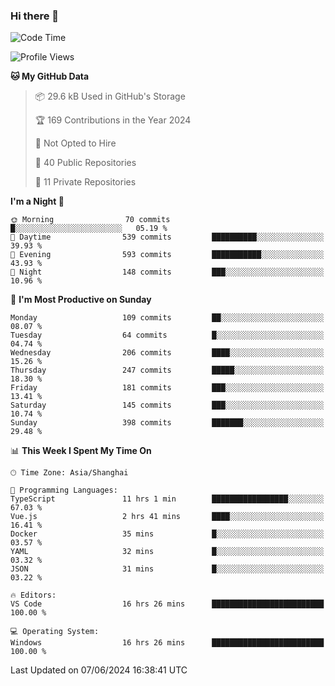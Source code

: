 ### Hi there 👋

<!--
**robinWongM/robinWongM** is a ✨ _special_ ✨ repository because its `README.md` (this file) appears on your GitHub profile.

Here are some ideas to get you started:

- 🔭 I’m currently working on ...
- 🌱 I’m currently learning ...
- 👯 I’m looking to collaborate on ...
- 🤔 I’m looking for help with ...
- 💬 Ask me about ...
- 📫 How to reach me: ...
- 😄 Pronouns: ...
- ⚡ Fun fact: ...
-->

<!--START_SECTION:waka-->
![Code Time](http://img.shields.io/badge/Code%20Time-244%20hrs%205%20mins-blue)

![Profile Views](http://img.shields.io/badge/Profile%20Views-0-blue)

**🐱 My GitHub Data** 

> 📦 29.6 kB Used in GitHub's Storage 
 > 
> 🏆 169 Contributions in the Year 2024
 > 
> 🚫 Not Opted to Hire
 > 
> 📜 40 Public Repositories 
 > 
> 🔑 11 Private Repositories 
 > 
**I'm a Night 🦉** 

```text
🌞 Morning                70 commits          █░░░░░░░░░░░░░░░░░░░░░░░░   05.19 % 
🌆 Daytime                539 commits         ██████████░░░░░░░░░░░░░░░   39.93 % 
🌃 Evening                593 commits         ███████████░░░░░░░░░░░░░░   43.93 % 
🌙 Night                  148 commits         ███░░░░░░░░░░░░░░░░░░░░░░   10.96 % 
```
📅 **I'm Most Productive on Sunday** 

```text
Monday                   109 commits         ██░░░░░░░░░░░░░░░░░░░░░░░   08.07 % 
Tuesday                  64 commits          █░░░░░░░░░░░░░░░░░░░░░░░░   04.74 % 
Wednesday                206 commits         ████░░░░░░░░░░░░░░░░░░░░░   15.26 % 
Thursday                 247 commits         █████░░░░░░░░░░░░░░░░░░░░   18.30 % 
Friday                   181 commits         ███░░░░░░░░░░░░░░░░░░░░░░   13.41 % 
Saturday                 145 commits         ███░░░░░░░░░░░░░░░░░░░░░░   10.74 % 
Sunday                   398 commits         ███████░░░░░░░░░░░░░░░░░░   29.48 % 
```


📊 **This Week I Spent My Time On** 

```text
🕑︎ Time Zone: Asia/Shanghai

💬 Programming Languages: 
TypeScript               11 hrs 1 min        █████████████████░░░░░░░░   67.03 % 
Vue.js                   2 hrs 41 mins       ████░░░░░░░░░░░░░░░░░░░░░   16.41 % 
Docker                   35 mins             █░░░░░░░░░░░░░░░░░░░░░░░░   03.57 % 
YAML                     32 mins             █░░░░░░░░░░░░░░░░░░░░░░░░   03.32 % 
JSON                     31 mins             █░░░░░░░░░░░░░░░░░░░░░░░░   03.22 % 

🔥 Editors: 
VS Code                  16 hrs 26 mins      █████████████████████████   100.00 % 

💻 Operating System: 
Windows                  16 hrs 26 mins      █████████████████████████   100.00 % 
```


 Last Updated on 07/06/2024 16:38:41 UTC
<!--END_SECTION:waka-->
